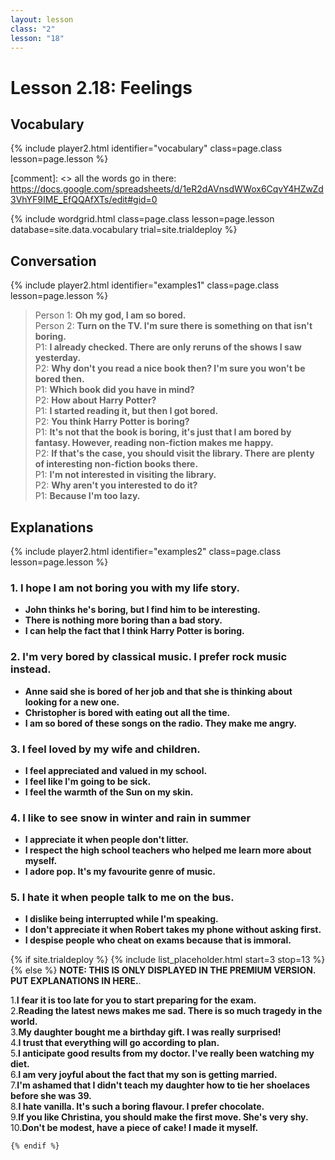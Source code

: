 ```yaml
---
layout: lesson
class: "2"
lesson: "18"
---
```



# Lesson 2.18: Feelings 


## Vocabulary 
{% include player2.html identifier="vocabulary" class=page.class lesson=page.lesson %}

[comment]: <>  all the words go in there: https://docs.google.com/spreadsheets/d/1eR2dAVnsdWWox6CqvY4HZwZd3VhYF9IME_EfQQAfXTs/edit#gid=0

{% include wordgrid.html 
		class=page.class 
		lesson=page.lesson 
		database=site.data.vocabulary 
		trial=site.trialdeploy %}





## Conversation
{% include player2.html identifier="examples1" class=page.class lesson=page.lesson %}

> Person 1: **Oh my god, I am so bored.**    
> Person 2: **Turn on the TV. I'm sure there is something on that isn't boring.**        
> P1: **I already checked. There are only reruns of the shows I saw yesterday.**  
> P2: **Why don't you read a nice book then? I'm sure you won't be bored then.**  
> P1: **Which book did you have in mind?**   
> P2: **How about Harry Potter?**  
> P1: **I started reading it, but then I got bored.**  
> P2: **You think Harry Potter is boring?**  
> P1: **It's not that the book is boring, it's just that I am bored by fantasy. However, reading non-fiction makes me happy.**  
> P2: **If that's the case, you should visit the library. There are plenty of interesting non-fiction books there.**  
> P1: **I'm not interested in visiting the library.**  
> P2: **Why aren't you interested to do it?**  
> P1: **Because I'm too lazy.**  



## Explanations
{% include player2.html identifier="examples2" class=page.class lesson=page.lesson %}

### 1. I hope I am not boring you with my life story.
- **John thinks he's boring, but I find him to be interesting.**
- **There is nothing more boring than a bad story.**
- **I can help the fact that I think Harry Potter is boring.**

### 2. I'm very bored by classical music. I prefer rock music instead.
- **Anne said she is bored of her job and that she is thinking about looking for a new one.**
- **Christopher is bored with eating out all the time.**
- **I am so bored of these songs on the radio. They make me angry.**

### 3. I feel loved by my wife and children.
- **I feel appreciated and valued in my school.**
- **I feel like I'm going to be sick.**
- **I feel the warmth of the Sun on my skin.**

### 4. I like to see snow in winter and rain in summer
- **I appreciate it when people don't litter.**
- **I respect the high school teachers who helped me learn more about myself.**
- **I adore pop. It's my favourite genre of music.**

### 5. I hate it when people talk to me on the bus.
- **I dislike being interrupted while I'm speaking.**
- **I don't appreciate it when Robert takes my phone without asking first.**
- **I despise people who cheat on exams because that is immoral.**


{% if site.trialdeploy %}
	{% include list_placeholder.html start=3 stop=13 %}
	{% else %}
**NOTE: THIS IS ONLY DISPLAYED IN THE PREMIUM VERSION. PUT EXPLANATIONS IN HERE.**.

1.**I fear it is too late for you to start preparing for the exam.**  
2.**Reading the latest news makes me sad. There is so much tragedy in the world.**  
3.**My daughter bought me a birthday gift. I was really surprised!**  
4.**I trust that everything will go according to plan.**  
5.**I anticipate good results from my doctor. I've really been watching my diet.**  
6.**I am very joyful about the fact that my son is getting married.**  
7.**I'm ashamed that I didn't teach my daughter how to tie her shoelaces before she was 39.**  
8.**I hate vanilla. It's such a boring flavour. I prefer chocolate.**  
9.**If you like Christina, you should make the first move. She's very shy.**  
10.**Don't be modest, have a piece of cake! I made it myself.**  
 
	{% endif %}